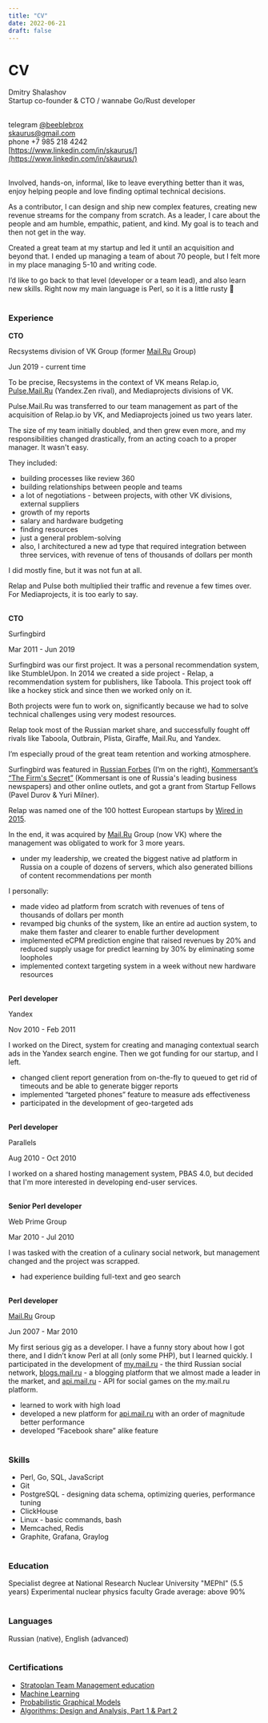 ```yaml
---
title: "CV"
date: 2022-06-21
draft: false
---
```


# CV

Dmitry Shalashov  
Startup co-founder & CTO / wannabe Go/Rust developer
&nbsp;  
&nbsp; 

telegram [@beeblebrox](https://t.me/beeblebrox)  
skaurus@gmail.com  
phone +7 985 218 4242  
[https://www.linkedin.com/in/skaurus/](https://www.linkedin.com/in/skaurus/)
&nbsp;  
&nbsp;  

Involved, hands-on, informal, like to leave everything better than it was, enjoy helping people and love finding optimal technical decisions.

As a contributor, I can design and ship new complex features, creating new revenue streams for the company from scratch. As a leader, I care about the people and am humble, empathic, patient, and kind. My goal is to teach and then not get in the way.

Created a great team at my startup and led it until an acquisition and beyond that. I ended up managing a team of about 70 people, but I felt more in my place managing 5-10 and writing code.

I’d like to go back to that level (developer or a team lead), and also learn new skills. Right now my main language is Perl, so it is a little rusty 🙂
&nbsp;  
&nbsp; 

### Experience

**CTO**

Recsystems division of VK Group (former [Mail.Ru](http://Mail.Ru) Group)

Jun 2019 - current time

To be precise, Recsystems in the context of VK means Relap.io, [Pulse.Mail.Ru](http://Pulse.Mail.Ru) (Yandex.Zen rival), and Mediaprojects divisions of VK.

Pulse.Mail.Ru was transferred to our team management as part of the acquisition of Relap.io by VK, and Mediaprojects joined us two years later.

The size of my team initially doubled, and then grew even more, and my responsibilities changed drastically, from an acting coach to a proper manager. It wasn't easy.

They included:

- building processes like review 360
- building relationships between people and teams
- a lot of negotiations - between projects, with other VK divisions, external suppliers
- growth of my reports
- salary and hardware budgeting
- finding resources
- just a general problem-solving
- also, I architectured a new ad type that required integration between three services, with revenue of tens of thousands of dollars per month

I did mostly fine, but it was not fun at all.

Relap and Pulse both multiplied their traffic and revenue a few times over. For Mediaprojects, it is too early to say.
&nbsp;  
&nbsp; 

**CTO**

Surfingbird

Mar 2011 - Jun 2019

Surfingbird was our first project. It was a personal recommendation system, like StumbleUpon. In 2014 we created a side project - Relap, a recommendation system for publishers, like Taboola. This project took off like a hockey stick and since then we worked only on it.

Both projects were fun to work on, significantly because we had to solve technical challenges using very modest resources.

Relap took most of the Russian market share, and successfully fought off rivals like Taboola, Outbrain, Plista, Giraffe, Mail.Ru, and Yandex.

I’m especially proud of the great team retention and working atmosphere.

Surfingbird was featured in [Russian Forbes](https://www.forbes.ru/tehnologii/internet-i-svyaz/233917-kak-russkie-programmisty-prevratili-internet-serfing-v-razvlechen) (I’m on the right), [Kommersant’s “The Firm's Secret”](https://www.kommersant.ru/doc/1816958) (Kommersant is one of Russia's leading business newspapers) and other online outlets, and got a grant from Startup Fellows (Pavel Durov & Yuri Milner).

Relap was named one of the 100 hottest European startups by [Wired in 2015](https://www.wired.co.uk/article/100-hottest-european-startups-2015-moscow).

In the end, it was acquired by [Mail.Ru](http://Mail.Ru) Group (now VK) where the management was obligated to work for 3 more years.

- under my leadership, we created the biggest native ad platform in Russia on a couple of dozens of servers, which also generated billions of content recommendations per month

I personally:

- made video ad platform from scratch with revenues of tens of thousands of dollars per month
- revamped big chunks of the system, like an entire ad auction system, to make them faster and clearer to enable further development
- implemented eCPM prediction engine that raised revenues by 20% and reduced supply usage for predict learning by 30% by eliminating some loopholes
- implemented context targeting system in a week without new hardware resources
&nbsp;  
&nbsp; 

**Perl developer**

Yandex

Nov 2010 - Feb 2011

I worked on the Direct, system for creating and managing contextual search ads in the Yandex search engine. Then we got funding for our startup, and I left.

- changed client report generation from on-the-fly to queued to get rid of timeouts and be able to generate bigger reports
- implemented “targeted phones” feature to measure ads effectiveness
- participated in the development of geo-targeted ads
&nbsp;  
&nbsp; 

**Perl developer**

Parallels

Aug 2010 - Oct 2010

I worked on a shared hosting management system, PBAS 4.0, but decided that I'm more interested in developing end-user services.
&nbsp;  
&nbsp; 

**Senior Perl developer**

Web Prime Group

Mar 2010 - Jul 2010

I was tasked with the creation of a culinary social network, but management changed and the project was scrapped.  
- had experience building full-text and geo search
&nbsp;  
&nbsp; 

**Perl developer**

[Mail.Ru](http://Mail.Ru) Group

Jun 2007 - Mar 2010

My first serious gig as a developer. I have a funny story about how I got there, and I didn’t know Perl at all (only some PHP), but I learned quickly. I participated in the development of [my.mail.ru](http://my.mail.ru) - the third Russian social network, [blogs.mail.ru](http://blogs.mail.ru) - a blogging platform that we almost made a leader in the market, and [api.mail.ru](http://api.mail.ru) - API for social games on the my.mail.ru platform.

- learned to work with high load
- developed a new platform for [api.mail.ru](http://api.mail.ru) with an order of magnitude better performance
- developed “Facebook share” alike feature
&nbsp;  
&nbsp; 

### Skills

- Perl, Go, SQL, JavaScript
- Git
- PostgreSQL - designing data schema, optimizing queries, performance tuning
- ClickHouse
- Linux - basic commands, bash
- Memcached, Redis
- Graphite, Grafana, Graylog
&nbsp;  
&nbsp; 

### Education

Specialist degree at National Research Nuclear University "MEPhI" (5.5 years)
Experimental nuclear physics faculty
Grade average: above 90%
&nbsp;  
&nbsp; 

### Languages

Russian (native), English (advanced)
&nbsp;  
&nbsp; 

### Certifications

- [Stratoplan Team Management education](https://skaur.us/stratoplan.pdf)
- [Machine Learning](https://www.coursera.org/course/ml)
- [Probabilistic Graphical Models](https://www.coursera.org/course/pgm)
- [Algorithms: Design and Analysis, Part 1 & Part 2](https://www.coursera.org/course/algo)
